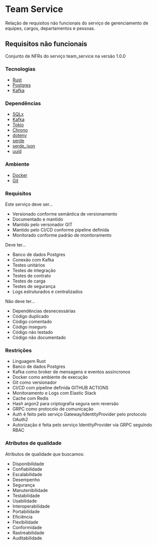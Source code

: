 # Team Service

Relação de requisitos não funcionais do serviço de gerenciamento de equipes, cargos, departamentos e pessoas.

## Requisitos não funcionais

Conjunto de NFRs do serviço team_service na versão 1.0.0

### Tecnologias

- [Rust](https://www.rust-lang.org/)
- [Postgres](https://www.postgresql.org/)
- [Kafka](https://kafka.apache.org/)

### Dependências

- [SQLx](https://crates.io/crates/sqlx)
- [Kafka](https://crates.io/crates/kafka)
- [Tokio](https://crates.io/crates/tokio)
- [Chrono](https://crates.io/crates/chrono)
- [dotenv](https://crates.io/crates/dotenv)
- [serde](https://crates.io/crates/serde)
- [serde_json](https://crates.io/crates/serde_json)
- [uuid](https://crates.io/crates/uuid)

### Ambiente

- [Docker](https://www.docker.com/)
- [Git](https://git-scm.com/)

### Requisitos

Este serviço deve ser...

- Versionado conforme semântica de versionamento
- Documentado e mantido
- Mantido pelo versonador GIT
- Mantido pelo CI/CD conforme pipeline definida
- Monitorado conforme padrão de monitoramento

Deve ter...

- Banco de dados Postgres
- Conexão com Kafka
- Testes unitários
- Testes de integração
- Testes de contrato
- Testes de carga
- Testes de segurança
- Logs estruturados e centralizados

Não deve ter...

- Dependências desnecessárias
- Código duplicado
- Código comentado
- Código inseguro
- Código não testado
- Código não documentado

### Restrições

- Linguagem Rust
- Banco de dados Postgres
- Kafka como broker de mensagens e eventos assíncronos
- Docker como ambiente de execução
- Git como versionador
- CI/CD com pipeline definida GITHUB ACTIONS
- Monitoramento e Logs com Elastic Stack
- Cache com Redis
- Hash argon2 para criptografia segura sem reversão
- GRPC como protocolo de comunicação
- Auth é feito pelo serviço Gateway/IdentityProvider pelo protocolo OAuth2
- Autorização é feita pelo serviço IdentityProvider via GRPC seguindo RBAC

### Atributos de qualidade

Atributos de qualidade que buscamos:

- Disponibilidade
- Confiabilidade
- Escalabilidade
- Desempenho
- Segurança
- Manutenibilidade
- Testabilidade
- Usabilidade
- Interoperabilidade
- Portabilidade
- Eficiência
- Flexibilidade
- Conformidade
- Rastreabilidade
- Auditabilidade
